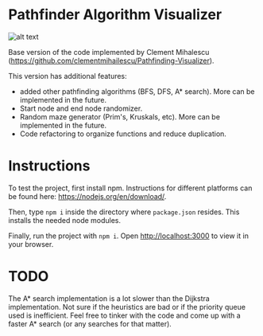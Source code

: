# Pathfinder Algorithm Visualizer

![alt text](https://github.com/zerovirus123/pathfinder/public/example.png?raw=true)

Base version of the code implemented by Clement Mihalescu (https://github.com/clementmihailescu/Pathfinding-Visualizer).

This version has additional features:
- added other pathfinding algorithms (BFS, DFS, A* search). More can be implemented in the future.
- Start node and end node randomizer.
- Random maze generator (Prim's, Kruskals, etc). More can be implemented in the future.
- Code refactoring to organize functions and reduce duplication.

# Instructions

To test the project, first install npm. Instructions for different platforms can be found here: https://nodejs.org/en/download/.

Then, type `npm i` inside the directory where `package.json` resides. This installs the needed node modules.

Finally, run the project with `npm i`. Open [http://localhost:3000](http://localhost:3000) to view it in your browser.

# TODO
The A* search implementation is a lot slower than the Dijkstra implementation. Not sure if the heuristics are bad or if the
priority queue used is inefficient. Feel free to tinker with the code and come up with a faster A* search (or any searches for that matter).
